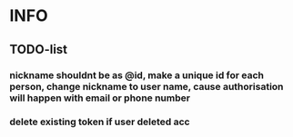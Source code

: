 # INFO
## TODO-list
### nickname shouldnt be as @id, make a unique id for each person, change nickname to user name, cause authorisation will happen with email or phone number
### delete existing token if user deleted acc